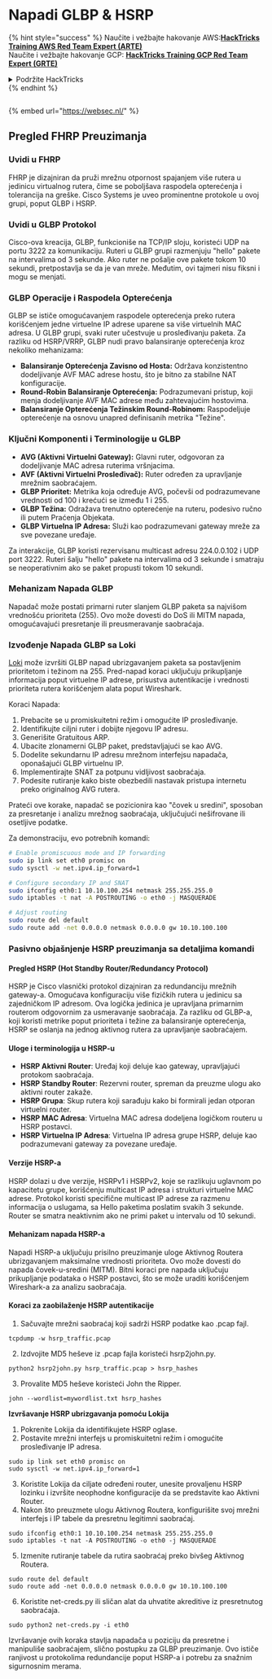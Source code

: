# Napadi GLBP & HSRP

{% hint style="success" %}
Naučite i vežbajte hakovanje AWS:<img src="/.gitbook/assets/arte.png" alt="" data-size="line">[**HackTricks Training AWS Red Team Expert (ARTE)**](https://training.hacktricks.xyz/courses/arte)<img src="/.gitbook/assets/arte.png" alt="" data-size="line">\
Naučite i vežbajte hakovanje GCP: <img src="/.gitbook/assets/grte.png" alt="" data-size="line">[**HackTricks Training GCP Red Team Expert (GRTE)**<img src="/.gitbook/assets/grte.png" alt="" data-size="line">](https://training.hacktricks.xyz/courses/grte)

<details>

<summary>Podržite HackTricks</summary>

* Proverite [**planove pretplate**](https://github.com/sponsors/carlospolop)!
* **Pridružite se** 💬 [**Discord grupi**](https://discord.gg/hRep4RUj7f) ili [**telegram grupi**](https://t.me/peass) ili nas **pratite** na **Twitteru** 🐦 [**@hacktricks\_live**](https://twitter.com/hacktricks\_live)**.**
* **Podelite hakovanje trikova slanjem PR-ova na** [**HackTricks**](https://github.com/carlospolop/hacktricks) i [**HackTricks Cloud**](https://github.com/carlospolop/hacktricks-cloud) github repozitorijume.

</details>
{% endhint %}

<figure><img src="https://pentest.eu/RENDER_WebSec_10fps_21sec_9MB_29042024.gif" alt=""><figcaption></figcaption></figure>

{% embed url="https://websec.nl/" %}

## Pregled FHRP Preuzimanja

### Uvidi u FHRP
FHRP je dizajniran da pruži mrežnu otpornost spajanjem više rutera u jedinicu virtualnog rutera, čime se poboljšava raspodela opterećenja i tolerancija na greške. Cisco Systems je uveo prominentne protokole u ovoj grupi, poput GLBP i HSRP.

### Uvidi u GLBP Protokol
Cisco-ova kreacija, GLBP, funkcioniše na TCP/IP sloju, koristeći UDP na portu 3222 za komunikaciju. Ruteri u GLBP grupi razmenjuju "hello" pakete na intervalima od 3 sekunde. Ako ruter ne pošalje ove pakete tokom 10 sekundi, pretpostavlja se da je van mreže. Međutim, ovi tajmeri nisu fiksni i mogu se menjati.

### GLBP Operacije i Raspodela Opterećenja
GLBP se ističe omogućavanjem raspodele opterećenja preko rutera korišćenjem jedne virtuelne IP adrese uparene sa više virtuelnih MAC adresa. U GLBP grupi, svaki ruter učestvuje u prosleđivanju paketa. Za razliku od HSRP/VRRP, GLBP nudi pravo balansiranje opterećenja kroz nekoliko mehanizama:

- **Balansiranje Opterećenja Zavisno od Hosta:** Održava konzistentno dodeljivanje AVF MAC adrese hostu, što je bitno za stabilne NAT konfiguracije.
- **Round-Robin Balansiranje Opterećenja:** Podrazumevani pristup, koji menja dodeljivanje AVF MAC adrese među zahtevajućim hostovima.
- **Balansiranje Opterećenja Težinskim Round-Robinom:** Raspodeljuje opterećenje na osnovu unapred definisanih metrika "Težine".

### Ključni Komponenti i Terminologije u GLBP
- **AVG (Aktivni Virtuelni Gateway):** Glavni ruter, odgovoran za dodeljivanje MAC adresa ruterima vršnjacima.
- **AVF (Aktivni Virtuelni Prosleđivač):** Ruter određen za upravljanje mrežnim saobraćajem.
- **GLBP Prioritet:** Metrika koja određuje AVG, počevši od podrazumevane vrednosti od 100 i krećući se između 1 i 255.
- **GLBP Težina:** Odražava trenutno opterećenje na ruteru, podesivo ručno ili putem Praćenja Objekata.
- **GLBP Virtuelna IP Adresa:** Služi kao podrazumevani gateway mreže za sve povezane uređaje.

Za interakcije, GLBP koristi rezervisanu multicast adresu 224.0.0.102 i UDP port 3222. Ruteri šalju "hello" pakete na intervalima od 3 sekunde i smatraju se neoperativnim ako se paket propusti tokom 10 sekundi.

### Mehanizam Napada GLBP
Napadač može postati primarni ruter slanjem GLBP paketa sa najvišom vrednošću prioriteta (255). Ovo može dovesti do DoS ili MITM napada, omogućavajući presretanje ili preusmeravanje saobraćaja.

### Izvođenje Napada GLBP sa Loki
[Loki](https://github.com/raizo62/loki_on_kali) može izvršiti GLBP napad ubrizgavanjem paketa sa postavljenim prioritetom i težinom na 255. Pred-napad koraci uključuju prikupljanje informacija poput virtuelne IP adrese, prisustva autentikacije i vrednosti prioriteta rutera korišćenjem alata poput Wireshark.

Koraci Napada:
1. Prebacite se u promiskuitetni režim i omogućite IP prosleđivanje.
2. Identifikujte ciljni ruter i dobijte njegovu IP adresu.
3. Generišite Gratuitous ARP.
4. Ubacite zlonamerni GLBP paket, predstavljajući se kao AVG.
5. Dodelite sekundarnu IP adresu mrežnom interfejsu napadača, oponašajući GLBP virtuelnu IP.
6. Implementirajte SNAT za potpunu vidljivost saobraćaja.
7. Podesite rutiranje kako biste obezbedili nastavak pristupa internetu preko originalnog AVG rutera.

Prateći ove korake, napadač se pozicionira kao "čovek u sredini", sposoban za presretanje i analizu mrežnog saobraćaja, uključujući nešifrovane ili osetljive podatke.

Za demonstraciju, evo potrebnih komandi:
```bash
# Enable promiscuous mode and IP forwarding
sudo ip link set eth0 promisc on
sudo sysctl -w net.ipv4.ip_forward=1

# Configure secondary IP and SNAT
sudo ifconfig eth0:1 10.10.100.254 netmask 255.255.255.0
sudo iptables -t nat -A POSTROUTING -o eth0 -j MASQUERADE

# Adjust routing
sudo route del default
sudo route add -net 0.0.0.0 netmask 0.0.0.0 gw 10.10.100.100
```
### Pasivno objašnjenje HSRP preuzimanja sa detaljima komandi

#### Pregled HSRP (Hot Standby Router/Redundancy Protocol)
HSRP je Cisco vlasnički protokol dizajniran za redundanciju mrežnih gateway-a. Omogućava konfiguraciju više fizičkih rutera u jedinicu sa zajedničkom IP adresom. Ova logička jedinica je upravljana primarnim routerom odgovornim za usmeravanje saobraćaja. Za razliku od GLBP-a, koji koristi metrike poput prioriteta i težine za balansiranje opterećenja, HSRP se oslanja na jednog aktivnog rutera za upravljanje saobraćajem.

#### Uloge i terminologija u HSRP-u
- **HSRP Aktivni Router**: Uređaj koji deluje kao gateway, upravljajući protokom saobraćaja.
- **HSRP Standby Router**: Rezervni router, spreman da preuzme ulogu ako aktivni router zakaže.
- **HSRP Grupa**: Skup rutera koji sarađuju kako bi formirali jedan otporan virtuelni router.
- **HSRP MAC Adresa**: Virtuelna MAC adresa dodeljena logičkom routeru u HSRP postavci.
- **HSRP Virtuelna IP Adresa**: Virtuelna IP adresa grupe HSRP, deluje kao podrazumevani gateway za povezane uređaje.

#### Verzije HSRP-a
HSRP dolazi u dve verzije, HSRPv1 i HSRPv2, koje se razlikuju uglavnom po kapacitetu grupe, korišćenju multicast IP adresa i strukturi virtuelne MAC adrese. Protokol koristi specifične multicast IP adrese za razmenu informacija o uslugama, sa Hello paketima poslatim svakih 3 sekunde. Router se smatra neaktivnim ako ne primi paket u intervalu od 10 sekundi.

#### Mehanizam napada HSRP-a
Napadi HSRP-a uključuju prisilno preuzimanje uloge Aktivnog Routera ubrizgavanjem maksimalne vrednosti prioriteta. Ovo može dovesti do napada čovek-u-sredini (MITM). Bitni koraci pre napada uključuju prikupljanje podataka o HSRP postavci, što se može uraditi korišćenjem Wireshark-a za analizu saobraćaja.

#### Koraci za zaobilaženje HSRP autentikacije
1. Sačuvajte mrežni saobraćaj koji sadrži HSRP podatke kao .pcap fajl.
```shell
tcpdump -w hsrp_traffic.pcap
```
2. Izdvojite MD5 heševe iz .pcap fajla koristeći hsrp2john.py.
```shell
python2 hsrp2john.py hsrp_traffic.pcap > hsrp_hashes
```
3. Provalite MD5 heševe koristeći John the Ripper.
```shell
john --wordlist=mywordlist.txt hsrp_hashes
```

**Izvršavanje HSRP ubrizgavanja pomoću Lokija**

1. Pokrenite Lokija da identifikujete HSRP oglase.
2. Postavite mrežni interfejs u promiskuitetni režim i omogućite prosleđivanje IP adresa.
```shell
sudo ip link set eth0 promisc on
sudo sysctl -w net.ipv4.ip_forward=1
```
3. Koristite Lokija da ciljate određeni router, unesite provaljenu HSRP lozinku i izvršite neophodne konfiguracije da se predstavite kao Aktivni Router.
4. Nakon što preuzmete ulogu Aktivnog Routera, konfigurišite svoj mrežni interfejs i IP tabele da presretnu legitimni saobraćaj.
```shell
sudo ifconfig eth0:1 10.10.100.254 netmask 255.255.255.0
sudo iptables -t nat -A POSTROUTING -o eth0 -j MASQUERADE
```
5. Izmenite rutiranje tabele da rutira saobraćaj preko bivšeg Aktivnog Routera.
```shell
sudo route del default
sudo route add -net 0.0.0.0 netmask 0.0.0.0 gw 10.10.100.100
```
6. Koristite net-creds.py ili sličan alat da uhvatite akreditive iz presretnutog saobraćaja.
```shell
sudo python2 net-creds.py -i eth0
```

Izvršavanje ovih koraka stavlja napadača u poziciju da presretne i manipuliše saobraćajem, slično postupku za GLBP preuzimanje. Ovo ističe ranjivost u protokolima redundancije poput HSRP-a i potrebu za snažnim sigurnosnim merama.
